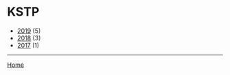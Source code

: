 # KSTP

  * [2019](./kstp-2019.md) (5)
  * [2018](./kstp-2018.md) (3)
  * [2017](./kstp-2017.md) (1)

----

[Home](../index.md)
